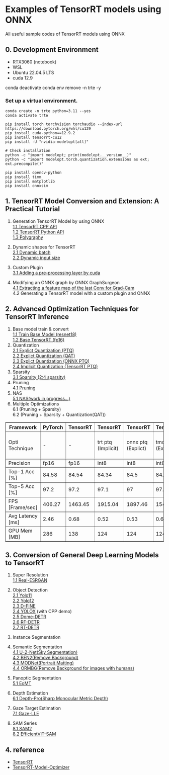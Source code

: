 # Examples of TensorRT models using ONNX

All useful sample codes of TensorRT models using ONNX


## 0. Development Environment

- RTX3060 (notebook)
- WSL 
- Ubuntu 22.04.5 LTS
- cuda 12.9

conda deactivate 
conda env remove -n trte -y 
### Set up a virtual environment.
  ```
  conda create -n trte python=3.11 --yes 
  conda activate trte

  pip install torch torchvision torchaudio --index-url https://download.pytorch.org/whl/cu129
  pip install cuda-python==12.9.2
  pip install tensorrt-cu12
  pip install -U "nvidia-modelopt[all]"

  # Check installation 
  python -c "import modelopt; print(modelopt.__version__)"
  python -c "import modelopt.torch.quantization.extensions as ext; ext.precompile()"

  pip install opencv-python
  pip install timm
  pip install matplotlib
  pip install onnxsim
  ```

## 1. TensorRT Model Conversion and Extension: A Practical Tutorial

1. Generation TensorRT Model by using ONNX  
   [1.1 TensorRT CPP API](practical_tutorial/timm_to_trt_cpp/README.md)  
   [1.2 TensorRT Python API](practical_tutorial/timm_to_trt_python1/README.md)  
   [1.3 Polygraphy](practical_tutorial/timm_to_trt_python2/README.md)

2. Dynamic shapes for TensorRT  
   [2.1 Dynamic batch](practical_tutorial/dynamic_batch_trt/README.md)  
   [2.2 Dynamic input size](practical_tutorial/dynamic_input_size_trt/README.md)

3. Custom Plugin  
   [3.1 Adding a pre-processing layer by cuda](practical_tutorial/custom_layer/README.md)

4. Modifying an ONNX graph by ONNX GraphSurgeon  
   [4.1 Extracting a feature map of the last Conv for Grad-Cam](practical_tutorial/gradcam_trt/README.md)  
   4.2 Generating a TensorRT model with a custom plugin and ONNX

## 2. Advanced Optimization Techniques for TensorRT Inference

1. Base model train & convert       
   [1.1 Train Base Model (resnet18)](optimization_techniques/base_model/README.md)  
   [1.2 Base TensorRT (fp16)](optimization_techniques/base_trt/README.md)  
2. Quantization     
   [2.1 Explict Quantization (PTQ)](optimization_techniques/tmo_ptq/README.md)  
   [2.2 Explict Quantization (QAT)](optimization_techniques/tmo_qat/README.md)  
   [2.3 Explict Quantization (ONNX PTQ)](optimization_techniques/tmo_moq/README.md)  
   [2.4 Implicit Quantization (TensorRT PTQ)](optimization_techniques/trt_ptq/README.md) 
3. Sparsity     
   [3.1 Sparsity (2:4 sparsity)](optimization_techniques/tmo_sparsity/README.md)  
4. Pruning     
   [4.1 Pruning](optimization_techniques/tmo_pruning/README.md)  
5. NAS  
   [5.1 NAS(work in progress...)](optimization_techniques/tmo_nas/README.md)  
6. Multiple Optimizations      
  6.1 (Pruning + Sparsity)   
  6.2 (Pruning + Sparsity + Quantization(QAT))   

<table border="1" cellspacing="0" cellpadding="4">
  <thead>
    <tr>
      <th>Framework</th>
      <th>PyTorch</th>
      <th>TensorRT</th>
      <th>TensorRT</th>
      <th>TensorRT</th>
      <th>TensorRT</th>
      <th>TensorRT</th>
      <th>TensorRT</th>
      <th>TensorRT</th>
    </tr>
  </thead>
  <tbody>
      <tr>
      <td>Opti Technique</td>
      <td>-</td>
      <td>-</td>
      <td>trt ptq (Implicit)</td>
      <td>onnx ptq (Explict)</td>
      <td>tmo ptq (Explict)</td>
      <td>tmo qat (Explict)</td>
      <td>tmo sparsity</td>
      <td>tmo pruning (flops 80%)</td>
    </tr>
    <tr>
      <td>Precision</td>
      <td>fp16</td>
      <td>fp16</td>
      <td>int8</td>
      <td>int8</td>
      <td>int8</td>
      <td>int8</td>
      <td>fp16</td>
      <td>fp16</td>
    </tr>
    <tr>
      <td>Top-1 Acc [%]</td>
      <td>84.58</td>
      <td>84.54</td>
      <td>84.34</td>
      <td>84.5</td>
      <td>84.2</td>
      <td>84.42</td>
      <td>83.28</td>
      <td>82.76</td>
    </tr>
    <tr>
      <td>Top-5 Acc [%]</td>
      <td>97.2</td>
      <td>97.2</td>
      <td>97.1</td>
      <td>97</td>
      <td>97.06</td>
      <td>97.1</td>
      <td>96.72</td>
      <td>96.42</td>
    </tr>
    <tr>
      <td>FPS [Frame/sec]</td>
      <td>406.27</td>
      <td>1463.45</td>
      <td>1915.04</td>
      <td>1897.46</td>
      <td>1542.34</td>
      <td>1572.81</td>
      <td>1483.85</td>
      <td>1573.2</td>
    </tr>
    <tr>
      <td>Avg Latency [ms]</td>
      <td>2.46</td>
      <td>0.68</td>
      <td>0.52</td>
      <td>0.53</td>
      <td>0.65</td>
      <td>0.64</td>
      <td>0.67</td>
      <td>0.64</td>
    </tr>
    <tr>
      <td>GPU Mem [MB]</td>
      <td>286</td>
      <td>138</td>
      <td>124</td>
      <td>124</td>
      <td>124</td>
      <td>138</td>
      <td>138</td>
      <td>130</td>
    </tr>
  </tbody>
</table>

## 3. Conversion of General Deep Learning Models to TensorRT

1. Super Resolution  
  [1.1 Real-ESRGAN](general_models/Real-ESRGAN/README.md)   
  
2. Object Detection  
  [2.1 Yolo11](general_models/Yolo11/README.md)   
  [2.2 Yolo12](general_models/Yolo12/README.md)   
  [2.3 D-FINE](general_models/D-FINE/README.md)   
  [2.4 YOLOX](general_models/YOLOX/README.md) (with CPP demo)   
  [2.5 Dome-DETR](general_models/Dome-DETR/README.md)   
  [2.6 RF-DETR](general_models/RF-DETR/README.md)   
  [2.7 RT-DETR](general_models/RT-DETR/README.md)   

3. Instance Segmentation    

4. Semantic Segmentation   
  [4.1 U-2-Net(Sky Segmentation)](general_models/U-2-Net/README.md)  
  [4.2 BEN2(Remove Background)](general_models/BEN2/README.md)  
  [4.3 MODNet(Portrait Matting)](general_models/MODNet/README.md)  
  [4.4 ORMBG(Remove Background for images with humans)](general_models/ORMBG/README.md)
   
5. Panoptic Segmentation   
  [5.1 EoMT](general_models/EoMT/README.md)   

6. Depth Estimation  
  [6.1 Depth-Pro(Sharp Monocular Metric Depth)](general_models/Depth-Pro/README.md)   

7. Gaze Target Estimation   
  [7.1 Gaze-LLE](general_models/Gaze-LLE/README.md)   

8. SAM Series   
  [8.1 SAM2](general_models/SAM2/README.md)   
  [8.2 EfficientViT-SAM](general_models/EfficientViT-SAM/README.md)   


## 4. reference

- [TensorRT](https://github.com/NVIDIA/TensorRT)
- [TensorRT-Model-Optimizer](https://github.com/NVIDIA/TensorRT-Model-Optimizer)
